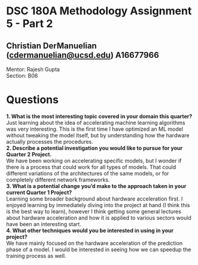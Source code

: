 # DSC 180A Methodology Assignment 5 - Part 2
## Christian DerManuelian (cdermanuelian@ucsd.edu) A16677966

Mentor: Rajesh Gupta\
Section: B06



# Questions
**1.  What is the most interesting topic covered in your domain this quarter?**\
Just learning about the idea of accelerating machine learning algorithms was very interesting. This is the first time I have optimized an ML model without tweaking the model itself, but by understanding how the hardware actually processes the procedures.\
**2.  Describe a potential investigation you would like to pursue for your Quarter 2 Project.**\
We have been working on accelerating specific models, but I wonder if there is a process that could work for all types of models. That could different variations of the architectures of the same models, or for completely different network frameworks.\
**3.  What is a potential change you’d make to the approach taken in your current Quarter 1 Project?**\
Learning some broader background about hardware acceleration first. I enjoyed learning by immediately diving into the project at hand (I think this is the best way to learn), however I think getting some general lectures about hardware acceleration and how it is applied to various sectors would have been an interesting start.\
**4.  What other techniques would you be interested in using in your project?**\
We have mainly focused on the hardware acceleration of the prediction phase of a model. I would be interested in seeing how we can speedup the training process as well.
